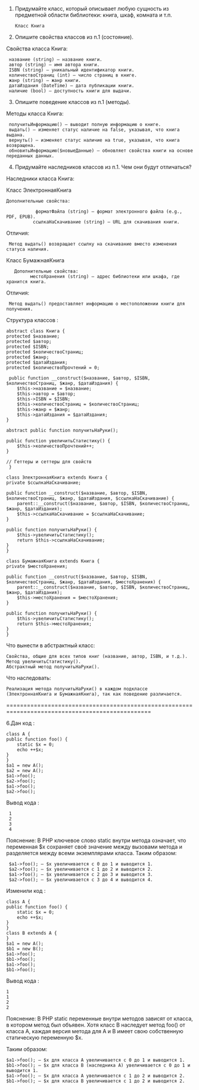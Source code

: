 1. Придумайте класс, который описывает любую сущность из предметной области библиотеки: книга, шкаф, комната и т.п.

       Класс Книга

2. Опишите свойства классов из п.1 (состояние).

Свойства класса Книга:
  
     название (string) — название книги.
     автор (string) — имя автора книги.
     ISBN (string) — уникальный идентификатор книги.
     количествоСтраниц (int) — число страниц в книге.
     жанр (string) — жанр книги.
     датаИздания (DateTime) — дата публикации книги.
     наличие (bool) — доступность книги для выдачи.

3. Опишите поведение классов из п.1 (методы).

Методы класса Книга:
     
     получитьИнформацию() — выводит полную информацию о книге.
     выдать() — изменяет статус наличие на false, указывая, что книга выдана.
     вернуть() — изменяет статус наличие на true, указывая, что книга возвращена.
     обновитьИнформацию($новыеДанные) — обновляет свойства книги на основе переданных данных.

4. Придумайте наследников классов из п.1. Чем они будут отличаться?

Наследники класса Книга:
  
  Класс ЭлектроннаяКнига
        
    Дополнительные свойства:
             
               форматФайла (string) — формат электронного файла (e.g., PDF, EPUB).
              ссылкаНаСкачивание (string) — URL для скачивания книги.
Отличия:

     Метод выдать() возвращает ссылку на скачивание вместо изменения статуса наличия.

Класс БумажнаяКнига

       Дополнительные свойства:
             местоХранения (string) — адрес библиотеки или шкафа, где хранится книга.
Отличия:

     Метод выдать() предоставляет информацию о местоположении книги для получения.


Структура классов : 


    abstract class Книга {
    protected $название;
    protected $автор;
    protected $ISBN;
    protected $количествоСтраниц;
    protected $жанр;
    protected $датаИздания;
    protected $количествоПрочтений = 0;
  
     public function __construct($название, $автор, $ISBN, $количествоСтраниц, $жанр, $датаИздания) {
        $this->название = $название;
        $this->автор = $автор;
        $this->ISBN = $ISBN;
        $this->количествоСтраниц = $количествоСтраниц;
        $this->жанр = $жанр;
        $this->датаИздания = $датаИздания;
    }

    abstract public function получитьНаРуки();

    public function увеличитьСтатистику() {
        $this->количествоПрочтений++;
    }

    // Геттеры и сеттеры для свойств
     }

    class ЭлектроннаяКнига extends Книга {
    private $ссылкаНаСкачивание;

    public function __construct($название, $автор, $ISBN, $количествоСтраниц, $жанр, $датаИздания, $ссылкаНаСкачивание) {
        parent::__construct($название, $автор, $ISBN, $количествоСтраниц, $жанр, $датаИздания);
        $this->ссылкаНаСкачивание = $ссылкаНаСкачивание;
    }

    public function получитьНаРуки() {
        $this->увеличитьСтатистику();
        return $this->ссылкаНаСкачивание;
    }
    }

    class БумажнаяКнига extends Книга {
    private $местоХранения;

    public function __construct($название, $автор, $ISBN, $количествоСтраниц, $жанр, $датаИздания, $местоХранения) {
        parent::__construct($название, $автор, $ISBN, $количествоСтраниц, $жанр, $датаИздания);
        $this->местоХранения = $местоХранения;
    }

    public function получитьНаРуки() {
        $this->увеличитьСтатистику();
        return $this->местоХранения;
    }
    }



Что вынести в абстрактный класс:
  
    Свойства, общие для всех типов книг (название, автор, ISBN, и т.д.).
    Метод увеличитьСтатистику().
    Абстрактный метод получитьНаРуки().

Что наследовать:
    
    Реализация метода получитьНаРуки() в каждом подклассе (ЭлектроннаяКнига и БумажнаяКнига), так как поведение различается.


================================================================================================

6.Дан код : 

    class A {
    public function foo() {
        static $x = 0;
        echo ++$x;
    }
    }
    $a1 = new A();
    $a2 = new A();
    $a1->foo();
    $a2->foo();
    $a1->foo();
    $a2->foo();

Вывод кода : 
      
     1
     2
     3
     4
Пояснение: В PHP ключевое слово static внутри метода означает, что переменная $x сохраняет своё значение между вызовами метода и разделяется между всеми экземплярами класса. Таким образом:

     $a1->foo(); — $x увеличивается с 0 до 1 и выводится 1.
     $a2->foo(); — $x увеличивается с 1 до 2 и выводится 2.
     $a1->foo(); — $x увеличивается с 2 до 3 и выводится 3.
     $a2->foo(); — $x увеличивается с 3 до 4 и выводится 4.

Изменили код :

    class A {
    public function foo() {
        static $x = 0;
        echo ++$x;
    }
    }
    class B extends A {
    }
    $a1 = new A();
    $b1 = new B();
    $a1->foo();
    $b1->foo();
    $a1->foo();
    $b1->foo();
Вывод кода :

    1
    1
    2
    2

Пояснение: В PHP static переменные внутри методов зависят от класса, в котором метод был объявен. Хотя класс B наследует метод foo() от класса A, каждая версия метода для A и B имеет свою собственную статическую переменную $x.

Таким образом:

    $a1->foo(); — $x для класса A увеличивается с 0 до 1 и выводится 1.
    $b1->foo(); — $x для класса B (наследника A) увеличивается с 0 до 1 и выводится 1.
    $a1->foo(); — $x для класса A увеличивается с 1 до 2 и выводится 2.
    $b1->foo(); — $x для класса B увеличивается с 1 до 2 и выводится 2.

